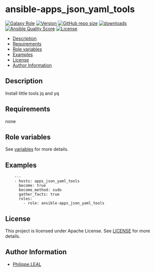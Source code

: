 # ansible-apps_json_yaml_tools

[![Galaxy Role](https://img.shields.io/badge/galaxy-apps_json_yaml_tools-purple?style=flat)](https://galaxy.ansible.com/lotusnoir/apps_json_yaml_tools)
[![Version](https://img.shields.io/github/release/lotusnoir/ansible-apps_json_yaml_tools.svg)](https://github.com/lotusnoir/ansible-apps_json_yaml_tools/releases/latest)
[![GitHub repo size](https://img.shields.io/github/repo-size/lotusnoir/ansible-apps_json_yaml_tools?color=orange&style=flat)](https://galaxy.ansible.com/lotusnoir/apps_json_yaml_tools)
[![downloads](https://img.shields.io/ansible/role/d/)](https://galaxy.ansible.com/lotusnoir/apps_json_yaml_tools)
[![Ansible Quality Score](https://img.shields.io/ansible/quality/)](https://galaxy.ansible.com/lotusnoir/apps_json_yaml_tools)
[![License](https://img.shields.io/badge/license-Apache--2.0-brightgreen?style=flat)](https://opensource.org/licenses/Apache-2.0)

<!-- START doctoc generated TOC please keep comment here to allow auto update -->
<!-- DON'T EDIT THIS SECTION, INSTEAD RE-RUN doctoc TO UPDATE -->

- [Description](#description)
- [Requirements](#requirements)
- [Role variables](#role-variables)
- [Examples](#examples)
- [License](#license)
- [Author Information](#author-information)

<!-- END doctoc generated TOC please keep comment here to allow auto update -->

## Description

Install little tools jq and yq
## Requirements

none

## Role variables

See [variables](/defaults/main.yml) for more details.

## Examples

        ---
        - hosts: apps_json_yaml_tools
          become: true
          become_method: sudo
          gather_facts: true
          roles:
            - role: ansible-apps_json_yaml_tools


## License

This project is licensed under Apache License. See [LICENSE](/LICENSE) for more details.

## Author Information

- [Philippe LEAL](https://github.com/lotusnoir)
